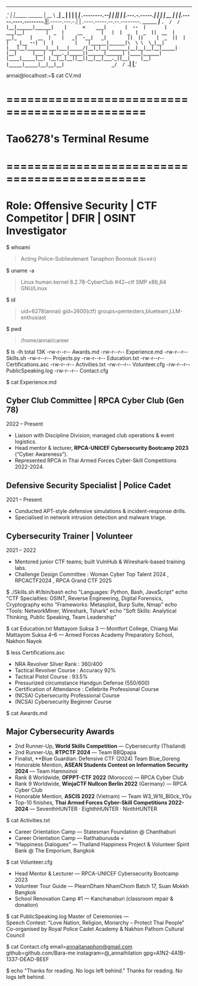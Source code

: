    __ __                    ______ _______ _______ _____  _______ _______                __      __      _______               ______ ______ ______ ______      __                        __               __                                                  __   
 ,' _|  |______ ______     |   __ \    ___|   _   |     \|   |   |    ___|  .--------.--|  |    |__|    |_     _|.---.-.-----.|    __|__    |      |  __  |    |  |_.-----.----.--------.|__|.-----.---.-.|  |    .----.-----.--.--.--------.     ______ _____|_ `. 
/  / |__|______|______|    |      <    ___|       |  --  |       |    ___|__|        |  _  |     __       |   |  |  _  |  _  ||  __  |    __|_     |  __  |    |   _|  -__|   _|        ||  ||     |  _  ||  |    |   _|__ --|  |  |        |    |______|______|\  \
\  \_|__|                  |___|__|_______|___|___|_____/|__|_|__|_______|__|__|__|__|_____|    |__|      |___|  |___._|_____||______|______| |____|______|    |____|_____|__| |__|__|__||__||__|__|___._||__|    |__| |_____|_____|__|__|__|                  _/  /
 `.__|                                                                                                                                                                                                                                                        |__,' 

annai@localhost:~$ cat CV.md
# ==============================================
#             Tao6278's Terminal Resume
# ==============================================
# Role: Offensive Security | CTF Competitor | DFIR | OSINT Investigator 


$ whoami
> Acting Police-Sublieutenant Tanaphon Boonsuk (น้องเต่า)

$ uname -a
> Linux human.kernel 6.2.78-CyberClub #42~ctf SMP x86_64 GNU/Linux

$ id
> uid=6278(annai) gid=2600(ctf) groups=pentesters,blueteam,LLM-enthusiast

$ pwd
> /home/annai/career

$ ls -lh
total 13K
-rw-r--r--  Awards.md
-rw-r--r--  Experience.md
-rw-r--r--  Skills.sh
-rw-r--r--  Projects.py
-rw-r--r--  Education.txt
-rw-r--r--  Certifications.asc
-rw-r--r--  Activities.txt
-rw-r--r--  Volunteer.cfg
-rw-r--r--  PublicSpeaking.log
-rw-r--r--  Contact.cfg


$ cat Experience.md
## Cyber Club Committee | RPCA Cyber Club (Gen 78)
2022 – Present
- Liaison with Discipline Division; managed club operations & event logistics.  
- Head mentor & lecturer, **RPCA-UNICEF Cybersecurity Bootcamp 2023** (“Cyber Awareness”).  
- Represented RPCA in Thai Armed Forces Cyber-Skill Competitions 2022-2024.

## Defensive Security Specialist | Police Cadet
2021 – Present
- Conducted APT-style defensive simulations & incident-response drills.  
- Specialised in network intrusion detection and malware triage.

## Cybersecurity Trainer | Volunteer
2021 – 2022
- Mentored junior CTF teams; built VulnHub & Wireshark-based training labs.
- Challenge Design Committee : Woman Cyber Top Talent 2024 , RPCACTF2024 , RPCA Grand CTF 2025


$ ./Skills.sh
#!/bin/bash
echo "Languages: Python, Bash, JavaScript"
echo "CTF Specialties: OSINT, Reverse Engineering, Digital Forensics, Cryptography
echo "Frameworks: Metasploit, Burp Suite, Nmap"
echo "Tools: NetworkMiner, Wireshark, Tshark"
echo "Soft Skills: Analytical Thinking, Public Speaking, Team Leadership"

$ cat Education.txt
Mattayom Suksa 3 — Montfort College, Chiang Mai  
Mattayom Suksa 4–6 — Armed Forces Academy Preparatory School, Nakhon Nayok

$ less Certifications.asc
- NRA Revolver Silver Rank : 360/400
- Tactical Revolver Course : Accuracy 92%
- Tactical Pistol Course : 93.5%
- Pressurized circumstance Handgun Defense (550/600)
- Certification of Attendance : Cellebrite Professional Course
- (NCSA) Cybersecurity Professional Course
- (NCSA) Cybersecurity Beginner Course


$ cat Awards.md
## Major Cybersecurity Awards
- 2nd Runner-Up, **World Skills Competition** — Cybersecurity (Thailand)
- 2nd Runner-Up, **RTPCTF 2024** — Team BBQpapa  
- Finalist, **Blue Guardian: Defensive CTF (2024) Team Blue_Goreng
- Honorable Mention, **ASEAN Students Contest on Information Security 2024** — Team Hamnoinoi  
- Rank 8 Worldwide, **OFPPT-CTF 2022** (Morocco) — RPCA Cyber Club  
- Rank 9 Worldwide, **WinjaCTF Nullcon Berlin 2022** (Germany) — RPCA Cyber Club  
- Honorable Mention, **ASCIS 2022** (Vietnam) — Team W3_W1ll_Bl0ck_Y0u  
- Top-10 finishes, **Thai Armed Forces Cyber-Skill Competitions 2022-2024** — SeventhHUNTER · EighthHUNTER · NinthHUNTER



$ cat Activities.txt
- Career Orientation Camp — Statesman Foundation @ Chanthaburi  
- Career Orientation Camp — Ratthaburusda               =
- “Happiness Dialogues” — Thailand Happiness Project & Volunteer Spirit Bank @ The Emporium, Bangkok


 
$ cat Volunteer.cfg
- Head Mentor & Lecturer — RPCA-UNICEF Cybersecurity Bootcamp 2023  
- Volunteer Tour Guide — PlearnDham NhamChom Batch 17, Suan Mokkh Bangkok  
- School Renovation Camp #1 — Kanchanaburi (classroom repair & donation)



$ cat PublicSpeaking.log
Master of Ceremonies —  
Speech Contest: “Love Nation, Religion, Monarchy – Protect Thai People”  
Co-organised by Royal Police Cadet Academy & Nakhon Pathom Cultural Council



$ cat Contact.cfg
email=annaitanaphon@gmail.com
github=github.com/Bara-me
instagram=@_annaihilation
gpg=A1N2-4A1B-1337-DEAD-BEEF



$ echo "Thanks for reading. No logs left behind."
Thanks for reading. No logs left behind.
